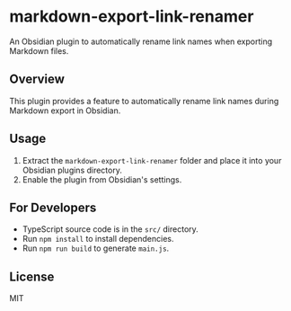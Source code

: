 # markdown-export-link-renamer

An Obsidian plugin to automatically rename link names when exporting Markdown files.

## Overview
This plugin provides a feature to automatically rename link names during Markdown export in Obsidian.

## Usage
1. Extract the `markdown-export-link-renamer` folder and place it into your Obsidian plugins directory.
2. Enable the plugin from Obsidian's settings.

## For Developers
- TypeScript source code is in the `src/` directory.
- Run `npm install` to install dependencies.
- Run `npm run build` to generate `main.js`.

## License
MIT
